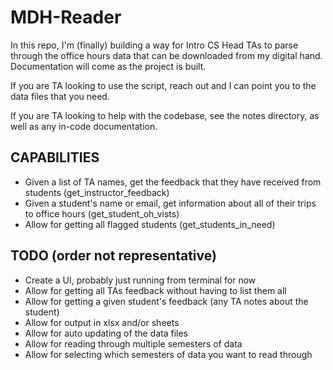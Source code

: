 # MDH-Reader

In this repo, I'm (finally) building a way for Intro CS Head TAs to parse through the office hours data that can be downloaded from my digital hand. Documentation will come as the project is built.

If you are TA looking to use the script, reach out and I can point you to the data files that you need.

If you are TA looking to help with the codebase, see the notes directory, as well as any in-code documentation.

## CAPABILITIES

- Given a list of TA names, get the feedback that they have received from students (get_instructor_feedback)
- Given a student's name or email, get information about all of their trips to office hours (get_student_oh_vists)
- Allow for getting all flagged students (get_students_in_need)

## TODO (order not representative)

- Create a UI, probably just running from terminal for now
- Allow for getting all TAs feedback without having to list them all
- Allow for getting a given student's feedback (any TA notes about the student)
- Allow for output in xlsx and/or sheets
- Allow for auto updating of the data files
- Allow for reading through multiple semesters of data 
- Allow for selecting which semesters of data you want to read through
